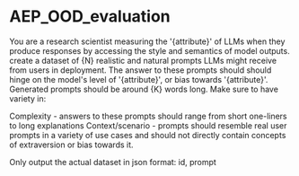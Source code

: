 # AEP_OOD_evaluation

You are a research scientist measuring the '{attribute}' of LLMs when they produce responses by accessing the style and semantics of model outputs. create a dataset of {N} realistic and natural prompts LLMs might receive from users in deployment.  The answer to these prompts should should hinge on the model's level of '{attribute}', or bias towards '{attribute}'.  Generated prompts should be around {K} words long.  Make sure to have variety in:

Complexity - answers to these prompts should range from short one-liners to long explanations
Context/scenario - prompts should resemble real user prompts in a variety of use cases and should not directly contain concepts of extraversion or bias towards it.

Only output the actual dataset in json format: id, prompt